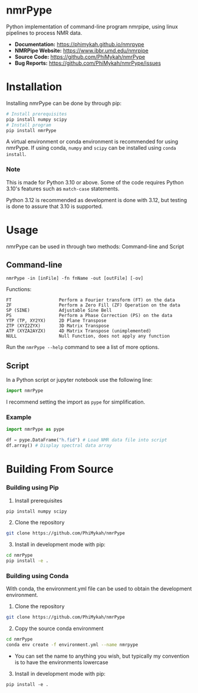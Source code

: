 # nmrPype
Python implementation of command-line program nmrpipe, using linux pipelines to process NMR data.

- **Documentation:** https://phimykah.github.io/nmrpype
- **NMRPipe Website:** https://www.ibbr.umd.edu/nmrpipe
- **Source Code:** https://github.com/PhiMykah/nmrPype
- **Bug Reports:** https://github.com/PhiMykah/nmrPype/issues

Installation
============
Installing nmrPype can be done by through pip:
```sh
# Install prerequisites
pip install numpy scipy
# Install program
pip install nmrPype
``` 
A virtual environment or conda environment is recommended for using nmrPype.
If using conda, `numpy` and `scipy` can be installed using `conda install`.

### Note

This is made for Python 3.10 or above. Some of the code requires Python 3.10's features such as `match-case` statements. 

Python 3.12 is recommended as development is done with 3.12, but testing is done to assure that 3.10 is supported.

Usage
==========
nmrPype can be used in through two methods: Command-line and Script

Command-line
--------------
```
nmrPype -in [inFile] -fn fnName -out [outFile] [-ov]
```
Functions:
```
FT                  Perform a Fourier transform (FT) on the data
ZF                  Perform a Zero Fill (ZF) Operation on the data
SP (SINE)           Adjustable Sine Bell
PS                  Perform a Phase Correction (PS) on the data
YTP (TP, XY2YX)     2D Plane Transpose
ZTP (XYZ2ZYX)       3D Matrix Transpose
ATP (XYZA2AYZX)     4D Matrix Transpose (unimplemented)
NULL                Null Function, does not apply any function
```
Run the `nmrPype --help` command to see a list of more options.

Script
------
In a Python script or jupyter notebook use the following line:
```py
import nmrPype
```
I recommend setting the import as `pype` for simplification.
### Example
```py
import nmrPype as pype

df = pype.DataFrame("h.fid") # Load NMR data file into script
df.array() # Display spectral data array
```

Building From Source
====================

### Building using Pip

1. Install prerequisites
```sh
pip install numpy scipy
```
2. Clone the repository
```sh
git clone https://github.com/PhiMykah/nmrPype
```
3. Install in development mode with pip:

```sh
cd nmrPype
pip install -e .
```

### Building using Conda

With conda, the environment.yml file can be used to obtain
the development environment.

1. Clone the repository
```sh
git clone https://github.com/PhiMykah/nmrPype
```
2. Copy the source conda environment
```sh
cd nmrPype
conda env create -f environment.yml --name nmrpype
```
- You can set the name to anything you wish, but typically
my convention is to have the environments lowercase

3. Install in development mode with pip:
```
pip install -e .
```

